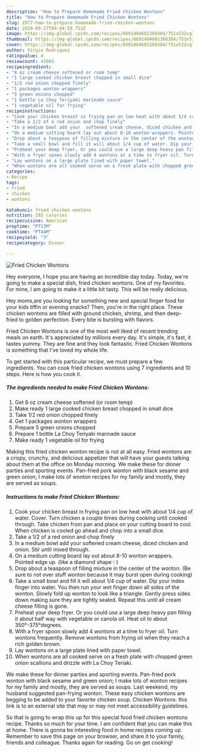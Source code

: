 ```yaml
---
description: "How to Prepare Homemade Fried Chicken Wontons"
title: "How to Prepare Homemade Fried Chicken Wontons"
slug: 2977-how-to-prepare-homemade-fried-chicken-wontons
date: 2020-09-27T04:44:59.753Z
image: https://img-global.cpcdn.com/recipes/6691404601360384/751x532cq70/fried-chicken-wontons-recipe-main-photo.jpg
thumbnail: https://img-global.cpcdn.com/recipes/6691404601360384/751x532cq70/fried-chicken-wontons-recipe-main-photo.jpg
cover: https://img-global.cpcdn.com/recipes/6691404601360384/751x532cq70/fried-chicken-wontons-recipe-main-photo.jpg
author: Virgie Rodriquez
ratingvalue: 4
reviewcount: 41043
recipeingredient:
- "8 oz cream cheese softened or room temp"
- "1 large cooked chicken breast chopped in small dice"
- "1/2 red onion chopped finely"
- "1 packages wonton wrappers"
- "5 green onions chopped"
- "1 bottle La Choy Teriyaki marinade sauce"
- "1 vegetable oil for frying"
recipeinstructions:
- "Cook your chicken breast in frying pan on low heat with about 1/4 cup of water. Cover. Turn chicken a couple times during cooking until cooked through. Take chicken from pan and place on your cutting board to cool. When chicken is cooled go ahead and chop into a small dice."
- "Take a 1/2 of a red onion and chop finely"
- "In a medium bowl add your  softened cream cheese, diced chicken and onion. Stir until mixed through."
- "On a medium cutting board lay out about 8-10 wonton wrappers. Pointed edge up. (like a diamond shape♢)"
- "Drop about a teaspoon of filling mixture in the center of the wonton. (Be sure to not over stuff wonton because it may burst open during cooking)"
- "Take a small bowl and fill it will about 1/4 cup of water. Dip your index finger into water. You then run your wet finger down all sides of the wonton. Slowly fold up wonton to look like a triangle. Gently press sides down making sure they are tightly sealed. Repeat this until all cream cheese filling is gone."
- "Preheat your deep fryer. Or you could use a large deep heavy pan filling it about half way with vegetable or canola oil. Heat oil to about 350°-375°degrees."
- "With a fryer spoon slowly add 4 wontons at a time to fryer oil. Turn wontons frequently. Remove wontons from frying oil when they reach a rich golden brown."
- "Lay wontons on a large plate lined with paper towel."
- "When wontons are all cooked serve on a fresh plate with chopped green onion scallions and drizzle with La Choy Teriaki."
categories:
- Recipe
tags:
- fried
- chicken
- wontons

katakunci: fried chicken wontons 
nutrition: 292 calories
recipecuisine: American
preptime: "PT13M"
cooktime: "PT44M"
recipeyield: "3"
recipecategory: Dinner

---
```



![Fried Chicken Wontons](https://img-global.cpcdn.com/recipes/6691404601360384/751x532cq70/fried-chicken-wontons-recipe-main-photo.jpg)

Hey everyone, I hope you are having an incredible day today. Today, we're going to make a special dish, fried chicken wontons. One of my favorites. For mine, I am going to make it a little bit tasty. This will be really delicious.

Hey moms,are you looking for something new and special finger food for your kids tiffin or evening snacks? Then, you&#39;re in the right place. These chicken wontons are filled with ground chicken, shrimp, and then deep-fried to golden perfection. Every bite is bursting with flavors.

Fried Chicken Wontons is one of the most well liked of recent trending meals on earth. It's appreciated by millions every day. It's simple, it's fast, it tastes yummy. They are fine and they look fantastic. Fried Chicken Wontons is something that I've loved my whole life.


To get started with this particular recipe, we must prepare a few ingredients. You can cook fried chicken wontons using 7 ingredients and 10 steps. Here is how you cook it.

<!--inarticleads1-->

##### The ingredients needed to make Fried Chicken Wontons:

1. Get 8 oz cream cheese softened (or room temp)
1. Make ready 1 large cooked chicken breast chopped in small dice
1. Take 1/2 red onion chopped finely
1. Get 1 packages wonton wrappers
1. Prepare 5 green onions chopped
1. Prepare 1 bottle La Choy Teriyaki marinade sauce
1. Make ready 1 vegetable oil for frying


Making this fried chicken wonton recipe is not at all easy. Fried wontons are a crispy, crunchy, and delicious appetizer that will have your guests talking about them at the office on Monday morning. We make these for dinner parties and sporting events. Pan-fried pork wonton with black sesame and green onion; I make lots of wonton recipes for my family and mostly, they are served as soups. 

<!--inarticleads2-->

##### Instructions to make Fried Chicken Wontons:

1. Cook your chicken breast in frying pan on low heat with about 1/4 cup of water. Cover. Turn chicken a couple times during cooking until cooked through. Take chicken from pan and place on your cutting board to cool. When chicken is cooled go ahead and chop into a small dice.
1. Take a 1/2 of a red onion and chop finely
1. In a medium bowl add your  softened cream cheese, diced chicken and onion. Stir until mixed through.
1. On a medium cutting board lay out about 8-10 wonton wrappers. Pointed edge up. (like a diamond shape♢)
1. Drop about a teaspoon of filling mixture in the center of the wonton. (Be sure to not over stuff wonton because it may burst open during cooking)
1. Take a small bowl and fill it will about 1/4 cup of water. Dip your index finger into water. You then run your wet finger down all sides of the wonton. Slowly fold up wonton to look like a triangle. Gently press sides down making sure they are tightly sealed. Repeat this until all cream cheese filling is gone.
1. Preheat your deep fryer. Or you could use a large deep heavy pan filling it about half way with vegetable or canola oil. Heat oil to about 350°-375°degrees.
1. With a fryer spoon slowly add 4 wontons at a time to fryer oil. Turn wontons frequently. Remove wontons from frying oil when they reach a rich golden brown.
1. Lay wontons on a large plate lined with paper towel.
1. When wontons are all cooked serve on a fresh plate with chopped green onion scallions and drizzle with La Choy Teriaki.


We make these for dinner parties and sporting events. Pan-fried pork wonton with black sesame and green onion; I make lots of wonton recipes for my family and mostly, they are served as soups. Last weekend, my husband suggested pan-frying wonton. These easy chicken wontons are begging to be added to your favorite chicken soup. Chicken Wontons. this link is to an external site that may or may not meet accessibility guidelines. 

So that is going to wrap this up for this special food fried chicken wontons recipe. Thanks so much for your time. I am confident that you can make this at home. There is gonna be interesting food in home recipes coming up. Remember to save this page on your browser, and share it to your family, friends and colleague. Thanks again for reading. Go on get cooking!

